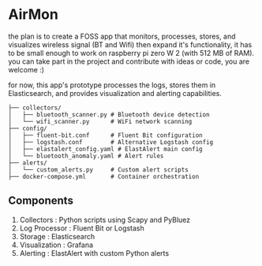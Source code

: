 # AirMon
the plan is to create a FOSS app that monitors, processes, stores, and visualizes wireless signal (BT and Wifi) then expand it's functionality,
it has to be small enough to work on raspberry pi zero W 2 (with 512 MB of RAM).
 you can take part in the project and contribute with ideas or code, you are welcome :)

for now, this app's prototype processes the logs, stores them in Elasticsearch, and provides visualization and alerting capabilities.
```
├── collectors/
│   ├── bluetooth_scanner.py # Bluetooth device detection
│   └── wifi_scanner.py      # WiFi network scanning
├── config/
│   ├── fluent-bit.conf      # Fluent Bit configuration
│   ├── logstash.conf        # Alternative Logstash config
│   ├── elastalert_config.yaml # ElastAlert main config
│   └── bluetooth_anomaly.yaml # Alert rules
├── alerts/
│   └── custom_alerts.py     # Custom alert scripts
├── docker-compose.yml       # Container orchestration
```

## Components
1. Collectors : Python scripts using Scapy and PyBluez
2. Log Processor : Fluent Bit or Logstash 
3. Storage : Elasticsearch
4. Visualization : Grafana
5. Alerting : ElastAlert with custom Python alerts


